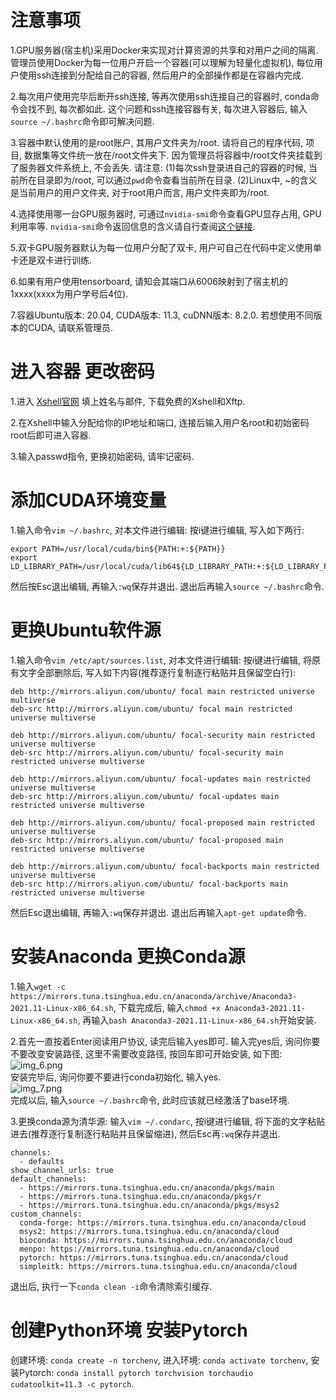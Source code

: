 # 注意事项
1.GPU服务器(宿主机)采用Docker来实现对计算资源的共享和对用户之间的隔离. 管理员使用Docker为每一位用户开启一个容器(可以理解为轻量化虚拟机),
每位用户使用ssh连接到分配给自己的容器, 然后用户的全部操作都是在容器内完成.

2.每次用户使用完毕后断开ssh连接, 等再次使用ssh连接自己的容器时, conda命令会找不到, 每次都如此. 这个问题和ssh连接容器有关,
每次进入容器后, 输入```source ~/.bashrc```命令即可解决问题.

3.容器中默认使用的是root账户, 其用户文件夹为/root. 请将自己的程序代码, 项目, 数据集等文件统一放在/root文件夹下.
因为管理员将容器中/root文件夹挂载到了服务器文件系统上, 不会丢失. 请注意: (1)每次ssh登录进自己的容器的时候, 当前所在目录即为/root,
可以通过```pwd```命令查看当前所在目录. (2)Linux中, ~的含义是当前用户的用户文件夹, 对于root用户而言, 用户文件夹即为/root.

4.选择使用哪一台GPU服务器时, 可通过```nvidia-smi```命令查看GPU显存占用, GPU利用率等.
```nvidia-smi```命令返回信息的含义请自行查阅[这个链接](https://www.jianshu.com/p/ceb3c020e06b).

5.双卡GPU服务器默认为每一位用户分配了双卡, 用户可自己在代码中定义使用单卡还是双卡进行训练.

6.如果有用户使用tensorboard, 请知会其端口从6006映射到了宿主机的1xxxx(xxxx为用户学号后4位).

7.容器Ubuntu版本: 20.04, CUDA版本: 11.3, cuDNN版本: 8.2.0. 若想使用不同版本的CUDA, 请联系管理员.


# 进入容器 更改密码
1.进入 [Xshell官网](https://www.netsarang.com/zh/free-for-home-school/) 填上姓名与邮件, 下载免费的Xshell和Xftp.

2.在Xshell中输入分配给你的IP地址和端口, 连接后输入用户名root和初始密码root后即可进入容器.

3.输入passwd指令, 更换初始密码, 请牢记密码.


# 添加CUDA环境变量
1.输入命令```vim ~/.bashrc```, 对本文件进行编辑: 按i键进行编辑, 写入如下两行:
```
export PATH=/usr/local/cuda/bin${PATH:+:${PATH}}
export LD_LIBRARY_PATH=/usr/local/cuda/lib64${LD_LIBRARY_PATH:+:${LD_LIBRARY_PATH}}
```
然后按Esc退出编辑, 再输入```:wq```保存并退出. 退出后再输入```source ~/.bashrc```命令.


# 更换Ubuntu软件源
1.输入命令```vim /etc/apt/sources.list```, 对本文件进行编辑: 按i键进行编辑, 将原有文字全部删除后, 写入如下内容(推荐逐行复制逐行粘贴并且保留空白行):
```
deb http://mirrors.aliyun.com/ubuntu/ focal main restricted universe multiverse
deb-src http://mirrors.aliyun.com/ubuntu/ focal main restricted universe multiverse

deb http://mirrors.aliyun.com/ubuntu/ focal-security main restricted universe multiverse
deb-src http://mirrors.aliyun.com/ubuntu/ focal-security main restricted universe multiverse

deb http://mirrors.aliyun.com/ubuntu/ focal-updates main restricted universe multiverse
deb-src http://mirrors.aliyun.com/ubuntu/ focal-updates main restricted universe multiverse

deb http://mirrors.aliyun.com/ubuntu/ focal-proposed main restricted universe multiverse
deb-src http://mirrors.aliyun.com/ubuntu/ focal-proposed main restricted universe multiverse

deb http://mirrors.aliyun.com/ubuntu/ focal-backports main restricted universe multiverse
deb-src http://mirrors.aliyun.com/ubuntu/ focal-backports main restricted universe multiverse
```
然后Esc退出编辑, 再输入```:wq```保存并退出. 退出后再输入```apt-get update```命令.


# 安装Anaconda 更换Conda源
1.输入```wget -c https://mirrors.tuna.tsinghua.edu.cn/anaconda/archive/Anaconda3-2021.11-Linux-x86_64.sh```,
下载完成后, 输入```chmod +x Anaconda3-2021.11-Linux-x86_64.sh```, 再输入```bash Anaconda3-2021.11-Linux-x86_64.sh```开始安装.

2.首先一直按着Enter阅读用户协议, 读完后输入yes即可. 输入完yes后, 询问你要不要改变安装路径, 这里不需要改变路径, 按回车即可开始安装, 如下图:  
![img_6.png](img_6.png)  
安装完毕后, 询问你要不要进行conda初始化, 输入yes.  
![img_7.png](img_7.png)  
完成以后, 输入```source ~/.bashrc```命令, 此时应该就已经激活了base环境.

3.更换conda源为清华源: 输入```vim ~/.condarc```, 按i键进行编辑, 将下面的文字粘贴进去(推荐逐行复制逐行粘贴并且保留缩进), 然后Esc再```:wq```保存并退出.
```
channels:
  - defaults
show_channel_urls: true
default_channels:
  - https://mirrors.tuna.tsinghua.edu.cn/anaconda/pkgs/main
  - https://mirrors.tuna.tsinghua.edu.cn/anaconda/pkgs/r
  - https://mirrors.tuna.tsinghua.edu.cn/anaconda/pkgs/msys2
custom_channels:
  conda-forge: https://mirrors.tuna.tsinghua.edu.cn/anaconda/cloud
  msys2: https://mirrors.tuna.tsinghua.edu.cn/anaconda/cloud
  bioconda: https://mirrors.tuna.tsinghua.edu.cn/anaconda/cloud
  menpo: https://mirrors.tuna.tsinghua.edu.cn/anaconda/cloud
  pytorch: https://mirrors.tuna.tsinghua.edu.cn/anaconda/cloud
  simpleitk: https://mirrors.tuna.tsinghua.edu.cn/anaconda/cloud
```
退出后, 执行一下```conda clean -i```命令清除索引缓存.


# 创建Python环境 安装Pytorch
创建环境: ```conda create -n torchenv```, 进入环境: ```conda activate torchenv```,
安装Pytorch: ```conda install pytorch torchvision torchaudio cudatoolkit=11.3 -c pytorch```.

